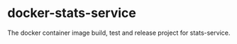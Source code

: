 # docker-stats-service
The docker container image build, test and release project for stats-service.
